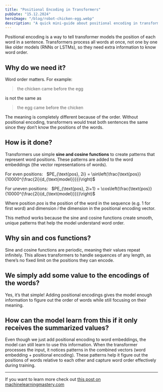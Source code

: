 ```yaml
---
title: "Positional Encoding in Transformers"
pubDate: "15.12.2024"
heroImage: "/blog/robot-chicken-egg.webp"
description: "A quick mini-guide about positional encoding in transformers"
---
```


Positional encoding is a way to tell transformer models the position of each word in a sentence. Transformers process all words at once, not one by one like older models (RNNs or LSTMs), so they need extra information to know word order.

## Why do we need it?

Word order matters. For example:

> the chicken came before the egg

is not the same as

> the egg came before the chicken

The meaning is completely different because of the order. Without positional encoding, transformers would treat both sentences the same since they don’t know the positions of the words.

## How is it done?

Transformers use simple **sine and cosine functions** to create patterns that represent word positions. These patterns are added to the word embeddings (the vector representations of words).

For even positions: &nbsp; $PE_{\text{pos}, 2i} = \sin\left(\frac{\text{pos}}{10000^{\frac{2i}{d_{\text{model}}}}}\right)$

For uneven positions: &nbsp; $PE_{\text{pos}, 2i+1} = \cos\left(\frac{\text{pos}}{10000^{\frac{2i}{d_{\text{model}}}}}\right)$

Where position $pos$ is the position of the word in the sequence (e.g. 1 for first word) and dimension $i$ the dimension in the positional encoding vector.

This method works because the sine and cosine functions create smooth, unique patterns that help the model understand word order.

## Why sin and cos functions?

Sine and cosine functions are periodic, meaning their values repeat infinitely. This allows transformers to handle sequences of any length, as there’s no fixed limit on the positions they can encode.

## We simply add some value to the encodings of the words?

Yes, it’s that simple! Adding positional encodings gives the model enough information to figure out the order of words while still focusing on their meaning.

## How can the model learn from this if it only receives the summarized values?

Even though we just add positional encoding to word embeddings, the model can still learn to use this information. When the transformer processes the input, it notices patterns in the combined vectors (word embedding + positional encoding). These patterns help it figure out the positions of words relative to each other and capture word order effectively during training.

---

If you want to learn more check out [this post on machinelearningmastery.com](https://machinelearningmastery.com/a-gentle-introduction-to-positional-encoding-in-transformer-models-part-1/)
